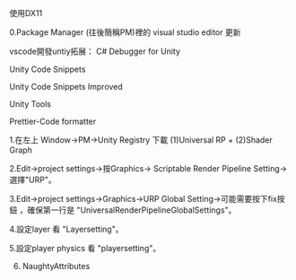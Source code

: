 使用DX11 

0.Package Manager (往後簡稱PM)裡的 visual studio editor 更新

vscode開發untiy拓展：
C#
Debugger for Unity

Unity Code Snippets

Unity Code Snippets Improved

Unity Tools

Prettier-Code formatter

1.在左上 Window->PM->Unity Registry 下載 (1)Universal RP + (2)Shader Graph

2.Edit->project settings->按Graphics-> Scriptable Render Pipeline Setting->選擇"URP"。

3.Edit->project settings->Graphics->URP Global Setting->可能需要按下fix按鈕 ，確保第一行是
"UniversalRenderPipelineGlobalSettings"。

4.設定layer 看 "Layersetting"。

5.設定player physics 看 "playersetting"。

6. NaughtyAttributes
